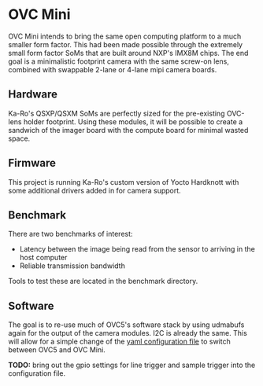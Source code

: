 # OVC Mini

OVC Mini intends to bring the same open computing platform to a much smaller form factor.
This had been made possible through the extremely small form factor SoMs that are built
around NXP's IMX8M chips. The end goal is a minimalistic footprint camera with the same
screw-on lens, combined with swappable 2-lane or 4-lane mipi camera boards.

## Hardware

Ka-Ro's QSXP/QSXM SoMs are perfectly sized for the pre-existing OVC-lens holder footprint.
Using these modules, it will be possible to create a sandwich of the imager board with the
compute board for minimal wasted space.

## Firmware

This project is running Ka-Ro's custom version of Yocto Hardknott with some additional drivers
added in for camera support.

## Benchmark

There are two benchmarks of interest:
* Latency between the image being read from the sensor to arriving in the host computer
* Reliable transmission bandwidth

Tools to test these are located in the benchmark directory.

## Software

The goal is to re-use much of OVC5's software stack by using udmabufs again for the output of the camera modules. I2C is already the same. This will allow for a simple change of the [yaml configuration file](https://github.com/osrf/ovc/blob/master/ovc5/software/config.yaml) to switch between OVC5 and OVC Mini.

__TODO:__ bring out the gpio settings for line trigger and sample trigger into the configuration file.